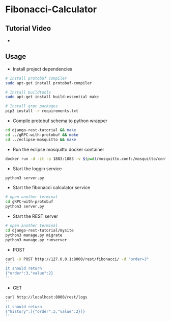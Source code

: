 # Fibonacci-Calculator

## Tutorial Video

- 

## Usage

- Install project dependencies
```bash
# Install protobuf compiler
sudo apt-get install protobuf-compiler

# Install buildtools
sudo apt-get install build-essential make

# Install grpc packages
pip3 install -r requirements.txt
```
- Compile protobuf schema to python wrapper
```bash
cd django-rest-tutorial && make
cd ../gRPC-with-protobuf && make
cd ../eclipse-mosquitto && make
```
- Run the eclipse mosquitto docker container
```bash
docker run -d -it -p 1883:1883 -v $(pwd)/mosquitto.conf:/mosquitto/config/mosquitto.conf eclipse-mosquitto
```
- Start the loggin service
```bash
python3 server.py
```
- Start the fibonacci calculator service
```bash
# open another terminal
cd gRPC-with-protobuf
python3 server.py
```

- Start the REST server
```bash
# open another terminal
cd django-rest-tutorial/mysite 
python3 manage.py migrate
python3 manage.py runserver
```

- POST
```bash
curl -X POST http://127.0.0.1:8000/rest/fibonacci/ -d "order=3"
'''
it should return
{"order":3,"value":2}
'''
```
- GET
```bash
curl http://localhost:8000/rest/logs
'''
it should return
{"history":[{"order":3,"value":2}]}
'''
```
